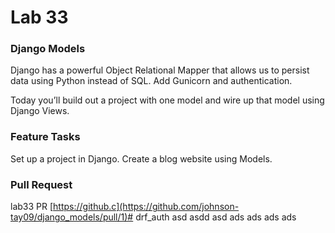 # Lab 33

### Django Models
Django has a powerful Object Relational Mapper that allows us to persist data using Python instead of SQL. Add Gunicorn and authentication.

Today you’ll build out a project with one model and wire up that model using Django Views.

### Feature Tasks
Set up a project in Django. Create a blog website using Models.

### Pull Request
lab33 PR [https://github.c](https://github.com/johnson-tay09/django_models/pull/1)# drf_auth
asd
asdd
asd
ads
ads
ads
ads
